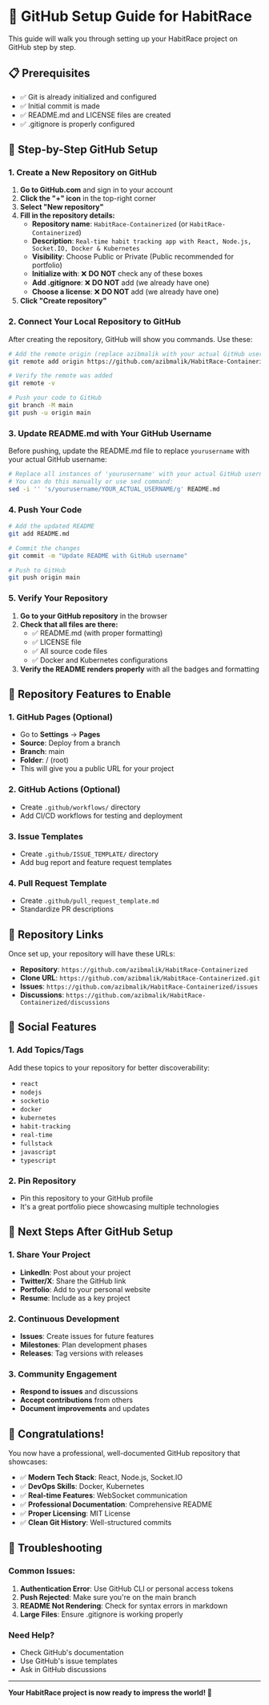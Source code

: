 # 🚀 GitHub Setup Guide for HabitRace

This guide will walk you through setting up your HabitRace project on GitHub step by step.

## 📋 Prerequisites

- ✅ Git is already initialized and configured
- ✅ Initial commit is made
- ✅ README.md and LICENSE files are created
- ✅ .gitignore is properly configured

## 🔧 Step-by-Step GitHub Setup

### 1. Create a New Repository on GitHub

1. **Go to GitHub.com** and sign in to your account
2. **Click the "+" icon** in the top-right corner
3. **Select "New repository"**
4. **Fill in the repository details:**
   - **Repository name**: `HabitRace-Containerized` (or `HabitRace-Containerized`)
   - **Description**: `Real-time habit tracking app with React, Node.js, Socket.IO, Docker & Kubernetes`
   - **Visibility**: Choose Public or Private (Public recommended for portfolio)
   - **Initialize with**: ❌ **DO NOT** check any of these boxes
   - **Add .gitignore**: ❌ **DO NOT** add (we already have one)
   - **Choose a license**: ❌ **DO NOT** add (we already have one)
5. **Click "Create repository"**

### 2. Connect Your Local Repository to GitHub

After creating the repository, GitHub will show you commands. Use these:

```bash
# Add the remote origin (replace azibmalik with your actual GitHub username)
git remote add origin https://github.com/azibmalik/HabitRace-Containerized.git

# Verify the remote was added
git remote -v

# Push your code to GitHub
git branch -M main
git push -u origin main
```

### 3. Update README.md with Your GitHub Username

Before pushing, update the README.md file to replace `yourusername` with your actual GitHub username:

```bash
# Replace all instances of 'yourusername' with your actual GitHub username
# You can do this manually or use sed command:
sed -i '' 's/yourusername/YOUR_ACTUAL_USERNAME/g' README.md
```

### 4. Push Your Code

```bash
# Add the updated README
git add README.md

# Commit the changes
git commit -m "Update README with GitHub username"

# Push to GitHub
git push origin main
```

### 5. Verify Your Repository

1. **Go to your GitHub repository** in the browser
2. **Check that all files are there:**
   - ✅ README.md (with proper formatting)
   - ✅ LICENSE file
   - ✅ All source code files
   - ✅ Docker and Kubernetes configurations
3. **Verify the README renders properly** with all the badges and formatting

## 🎯 Repository Features to Enable

### 1. GitHub Pages (Optional)
- Go to **Settings** → **Pages**
- **Source**: Deploy from a branch
- **Branch**: main
- **Folder**: / (root)
- This will give you a public URL for your project

### 2. GitHub Actions (Optional)
- Create `.github/workflows/` directory
- Add CI/CD workflows for testing and deployment

### 3. Issue Templates
- Create `.github/ISSUE_TEMPLATE/` directory
- Add bug report and feature request templates

### 4. Pull Request Template
- Create `.github/pull_request_template.md`
- Standardize PR descriptions

## 🔗 Repository Links

Once set up, your repository will have these URLs:

- **Repository**: `https://github.com/azibmalik/HabitRace-Containerized`
- **Clone URL**: `https://github.com/azibmalik/HabitRace-Containerized.git`
- **Issues**: `https://github.com/azibmalik/HabitRace-Containerized/issues`
- **Discussions**: `https://github.com/azibmalik/HabitRace-Containerized/discussions`

## 📱 Social Features

### 1. Add Topics/Tags
Add these topics to your repository for better discoverability:
- `react`
- `nodejs`
- `socketio`
- `docker`
- `kubernetes`
- `habit-tracking`
- `real-time`
- `fullstack`
- `javascript`
- `typescript`

### 2. Pin Repository
- Pin this repository to your GitHub profile
- It's a great portfolio piece showcasing multiple technologies

## 🚀 Next Steps After GitHub Setup

### 1. Share Your Project
- **LinkedIn**: Post about your project
- **Twitter/X**: Share the GitHub link
- **Portfolio**: Add to your personal website
- **Resume**: Include as a key project

### 2. Continuous Development
- **Issues**: Create issues for future features
- **Milestones**: Plan development phases
- **Releases**: Tag versions with releases

### 3. Community Engagement
- **Respond to issues** and discussions
- **Accept contributions** from others
- **Document improvements** and updates

## 🎉 Congratulations!

You now have a professional, well-documented GitHub repository that showcases:

- ✅ **Modern Tech Stack**: React, Node.js, Socket.IO
- ✅ **DevOps Skills**: Docker, Kubernetes
- ✅ **Real-time Features**: WebSocket communication
- ✅ **Professional Documentation**: Comprehensive README
- ✅ **Proper Licensing**: MIT License
- ✅ **Clean Git History**: Well-structured commits

## 🔧 Troubleshooting

### Common Issues:

1. **Authentication Error**: Use GitHub CLI or personal access tokens
2. **Push Rejected**: Make sure you're on the main branch
3. **README Not Rendering**: Check for syntax errors in markdown
4. **Large Files**: Ensure .gitignore is working properly

### Need Help?
- Check GitHub's documentation
- Use GitHub's issue templates
- Ask in GitHub discussions

---

**Your HabitRace project is now ready to impress the world! 🌟** 